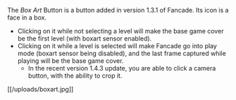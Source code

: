 The *Box Art* Button is a button added in version 1.3.1 of Fancade. Its icon is a face in a box.

- Clicking on it while not selecting a level will make the base game cover be the first level (with boxart sensor enabled).
- Clicking on it while a level is selected will make Fancade go into play mode (boxart sensor being disabled), and the last frame captured while playing will be the base game cover.
  - In the recent version 1.4.3 update, you are able to click a camera button, with the ability to crop it. 

[[/uploads/boxart.jpg]]